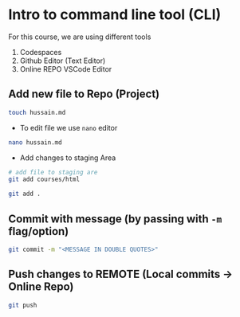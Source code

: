 # Intro to command line tool (CLI)

For this course, we are using different tools
1. Codespaces
2. Github Editor (Text Editor)
3. Online REPO VSCode Editor


## Add new file to Repo (Project)
```bash
touch hussain.md
```

- To edit file we use `nano` editor
```bash
nano hussain.md
```

- Add changes to staging Area
```bash
# add file to staging are
git add courses/html

git add . 
```

## Commit with message (by passing with `-m` flag/option)
```bash
git commit -m "<MESSAGE IN DOUBLE QUOTES>"
```

## Push changes to REMOTE (Local commits -> Online Repo)
```bash
git push
```



